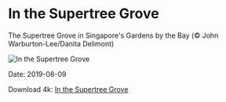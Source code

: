 # In the Supertree Grove

The Supertree Grove in Singapore's Gardens by the Bay (© John Warburton-Lee/Danita Delimont)

![In the Supertree Grove](https://bing.com/th?id=OHR.GroveandSkywalk_EN-US4583301548_UHD.jpg&rf=LaDigue_UHD.jpg&pid=hp&w=1024&h=576)

Date: 2019-08-09

Download 4k: [In the Supertree Grove](https://bing.com/th?id=OHR.GroveandSkywalk_EN-US4583301548_UHD.jpg&rf=LaDigue_UHD.jpg&pid=hp&w=3840&h=2160)

